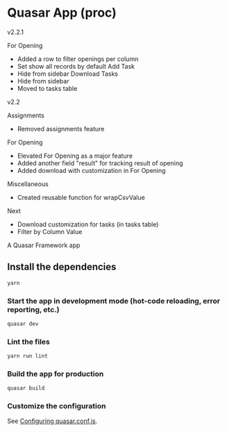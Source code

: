# Quasar App (proc)

v2.2.1

For Opening
- Added a row to filter openings per column
- Set show all records by default
Add Task
- Hide from sidebar
Download Tasks
- Hide from sidebar
- Moved to tasks table

v2.2

Assignments
- Removed assignments feature

For Opening
- Elevated For Opening as a major feature
- Added another field "result" for tracking result of opening
- Added download with customization in For Opening

Miscellaneous
- Created reusable function for wrapCsvValue

Next
- Download customization for tasks (in tasks table)
- Filter by Column Value

A Quasar Framework app

## Install the dependencies
```bash
yarn
```

### Start the app in development mode (hot-code reloading, error reporting, etc.)
```bash
quasar dev
```

### Lint the files
```bash
yarn run lint
```

### Build the app for production
```bash
quasar build
```

### Customize the configuration
See [Configuring quasar.conf.js](https://quasar.dev/quasar-cli/quasar-conf-js).
